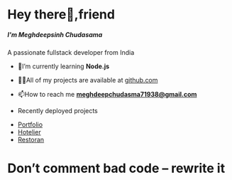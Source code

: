<h1 >Hey there👋,friend </h1>
 <h5> I'm Meghdeepsinh Chudasama</h5>
<h5">A passionate fullstack developer from India</h3>

- 🌱I’m currently learning **Node.js**

- 👨‍💻All of my projects are available at [github.com](github.com)
- 
  📫How to reach me **meghdeepchudasma71938@gmail.com**
-   Recently deployed projects
  * <a href="https://meghdeep-portfolio.vercel.app/#">Portfolio<a/>
  * <a href="https://meghdeep-dev.000webhostapp.com/">Hotelier<a/>
  * <a href="https://funweb03.000webhostapp.com/">Restoran<a/>

  <h1>Don’t comment bad code – rewrite it</h1>
  


